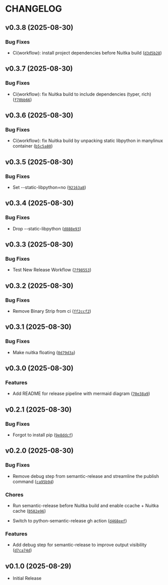 # CHANGELOG

<!-- version list -->

## v0.3.8 (2025-08-30)

### Bug Fixes

- Ci(workflow): install project dependencies before Nuitka build
  ([`d3d5b28`](https://github.com/Paul1404/Sentinel/commit/d3d5b286c90099775a7a29c3356cdcac7014e71d))


## v0.3.7 (2025-08-30)

### Bug Fixes

- Ci(workflow): fix Nuitka build to include dependencies (typer, rich)
  ([`f70bb66`](https://github.com/Paul1404/Sentinel/commit/f70bb66a673cecf72fb5071b77723be72ed956c5))


## v0.3.6 (2025-08-30)

### Bug Fixes

- Ci(workflow): fix Nuitka build by unpacking static libpython in manylinux container
  ([`b5c5a80`](https://github.com/Paul1404/Sentinel/commit/b5c5a80d241864e905519bae82b6ff2a66eb2732))


## v0.3.5 (2025-08-30)

### Bug Fixes

- Set --static-libpython=no
  ([`92163a8`](https://github.com/Paul1404/Sentinel/commit/92163a824da1bd0f2bf86d6b4ff20b12631a3323))


## v0.3.4 (2025-08-30)

### Bug Fixes

- Drop --static-libpython
  ([`d888e93`](https://github.com/Paul1404/Sentinel/commit/d888e93aea1a71298b73ed015edf31d3b408085f))


## v0.3.3 (2025-08-30)

### Bug Fixes

- Test New Release Workflow
  ([`7f98553`](https://github.com/Paul1404/Sentinel/commit/7f9855378b1969162d378cd36d72a0320e097873))


## v0.3.2 (2025-08-30)

### Bug Fixes

- Remove Binary Strip from ci
  ([`ff2ccf2`](https://github.com/Paul1404/Sentinel/commit/ff2ccf2b6a0eec43e460c6baf0402e9739b5f7c9))


## v0.3.1 (2025-08-30)

### Bug Fixes

- Make nuitka floating
  ([`0d79d3a`](https://github.com/Paul1404/Sentinel/commit/0d79d3a5c269fb9e6d429bd62e85988145dfa0b1))


## v0.3.0 (2025-08-30)

### Features

- Add README for release pipeline with mermaid diagram
  ([`70e38a9`](https://github.com/Paul1404/Sentinel/commit/70e38a9e248c540da5584020e45f28409153626a))


## v0.2.1 (2025-08-30)

### Bug Fixes

- Forgot to install pip
  ([`9e8ddcf`](https://github.com/Paul1404/Sentinel/commit/9e8ddcf9416e65926c8c521c9cb0878537e7a294))


## v0.2.0 (2025-08-30)

### Bug Fixes

- Remove debug step from semantic-release and streamline the publish command
  ([`ca95b94`](https://github.com/Paul1404/Sentinel/commit/ca95b948a337979ff0a5ca651ed5fd4bc3452efd))

### Chores

- Run semantic-release before Nuitka build and enable ccache + Nuitka cache
  ([`0582e96`](https://github.com/Paul1404/Sentinel/commit/0582e962cfef60b0cf5e7359119eb0f94d19141e))

- Switch to python-semantic-release gh action
  ([`d468eef`](https://github.com/Paul1404/Sentinel/commit/d468eefe04fe98066e42bfff8a85f93e9baa1645))

### Features

- Add debug step for semantic-release to improve output visibility
  ([`d7ca74d`](https://github.com/Paul1404/Sentinel/commit/d7ca74d6ce97117042b8b4fec83068d229218d4c))


## v0.1.0 (2025-08-29)

- Initial Release
